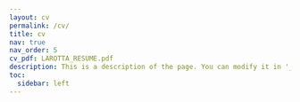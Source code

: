 ```yaml
---
layout: cv
permalink: /cv/
title: cv
nav: true
nav_order: 5
cv_pdf: LAROTTA_RESUME.pdf
description: This is a description of the page. You can modify it in '_pages/cv.md'. You can also change or remove the top pdf download button.
toc:
  sidebar: left
---
```

